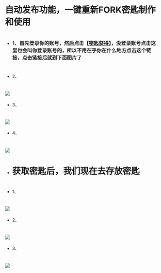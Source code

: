 # 自动发布功能，一键重新FORK密匙制作和使用
#
- ### 1、首先登录你的账号，然后点击【[密匙获得](https://github.com/settings/tokens)】，没登录账号点击这里也会叫你登录账号的，所以不用在乎你在什么地方点击这个链接，点击链接后就到下面图片了
#
- 2、
# <img src="https://github.com/danshui-git/shuoming/blob/master/doc/jm1.png" />
- 3、
# <img src="https://github.com/danshui-git/shuoming/blob/master/doc/jm2.png" />
- 4、
# <img src="https://github.com/danshui-git/shuoming/blob/master/doc/jm3.png" />
#
- # 获取密匙后，我们现在去存放密匙
#
- 1、
# <img src="https://github.com/danshui-git/shuoming/blob/master/doc/jm4.png" />
- 2、
# <img src="https://github.com/danshui-git/shuoming/blob/master/doc/jm5.png" />
- 3、
# <img src="https://github.com/danshui-git/shuoming/blob/master/doc/jm6.png" />
